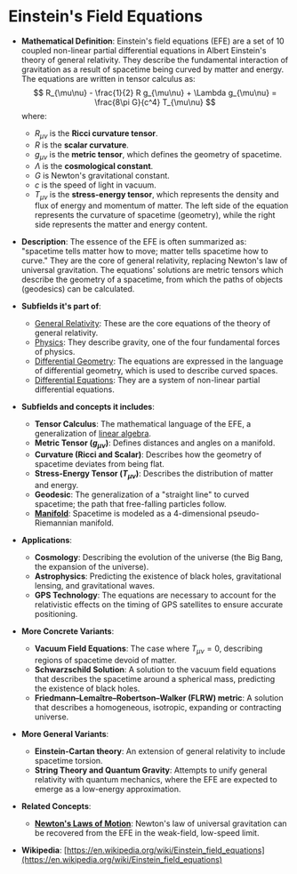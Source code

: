 # Einstein's Field Equations

- **Mathematical Definition**: Einstein's field equations (EFE) are a set of 10 coupled non-linear partial differential equations in Albert Einstein's theory of general relativity. They describe the fundamental interaction of gravitation as a result of spacetime being curved by matter and energy. The equations are written in tensor calculus as:
$$ R_{\mu\nu} - \frac{1}{2} R g_{\mu\nu} + \Lambda g_{\mu\nu} = \frac{8\pi G}{c^4} T_{\mu\nu} $$
  where:
    - $R_{\mu\nu}$ is the **Ricci curvature tensor**.
    - $R$ is the **scalar curvature**.
    - $g_{\mu\nu}$ is the **metric tensor**, which defines the geometry of spacetime.
    - $\Lambda$ is the **cosmological constant**.
    - $G$ is Newton's gravitational constant.
    - $c$ is the speed of light in vacuum.
    - $T_{\mu\nu}$ is the **stress-energy tensor**, which represents the density and flux of energy and momentum of matter.
  The left side of the equation represents the curvature of spacetime (geometry), while the right side represents the matter and energy content.

- **Description**: The essence of the EFE is often summarized as: "spacetime tells matter how to move; matter tells spacetime how to curve." They are the core of general relativity, replacing Newton's law of universal gravitation. The equations' solutions are metric tensors which describe the geometry of a spacetime, from which the paths of objects (geodesics) can be calculated.

- **Subfields it's part of**:
    - [General Relativity](https://en.wikipedia.org/wiki/General_relativity): These are the core equations of the theory of general relativity.
    - [Physics](https://en.wikipedia.org/wiki/Physics): They describe gravity, one of the four fundamental forces of physics.
    - [Differential Geometry](https://en.wikipedia.org/wiki/Differential_geometry): The equations are expressed in the language of differential geometry, which is used to describe curved spaces.
    - [Differential Equations](https://en.wikipedia.org/wiki/Differential_equation): They are a system of non-linear partial differential equations.

- **Subfields and concepts it includes**:
    - **Tensor Calculus**: The mathematical language of the EFE, a generalization of [linear algebra](../../../pure_mathematics/linear_algebra/).
    - **Metric Tensor ($g_{\mu\nu}$)**: Defines distances and angles on a manifold.
    - **Curvature (Ricci and Scalar)**: Describes how the geometry of spacetime deviates from being flat.
    - **Stress-Energy Tensor ($T_{\mu\nu}$)**: Describes the distribution of matter and energy.
    - **Geodesic**: The generalization of a "straight line" to curved spacetime; the path that free-falling particles follow.
    - **[Manifold](../../pure_mathematics/geometry/manifold.md)**: Spacetime is modeled as a 4-dimensional pseudo-Riemannian manifold.

- **Applications**:
    - **Cosmology**: Describing the evolution of the universe (the Big Bang, the expansion of the universe).
    - **Astrophysics**: Predicting the existence of black holes, gravitational lensing, and gravitational waves.
    - **GPS Technology**: The equations are necessary to account for the relativistic effects on the timing of GPS satellites to ensure accurate positioning.

- **More Concrete Variants**:
    - **Vacuum Field Equations**: The case where $T_{\mu\nu}=0$, describing regions of spacetime devoid of matter.
    - **Schwarzschild Solution**: A solution to the vacuum field equations that describes the spacetime around a spherical mass, predicting the existence of black holes.
    - **Friedmann–Lemaître–Robertson–Walker (FLRW) metric**: A solution that describes a homogeneous, isotropic, expanding or contracting universe.

- **More General Variants**:
    - **Einstein-Cartan theory**: An extension of general relativity to include spacetime torsion.
    - **String Theory and Quantum Gravity**: Attempts to unify general relativity with quantum mechanics, where the EFE are expected to emerge as a low-energy approximation.

- **Related Concepts**:
    - **[Newton's Laws of Motion](../classical_mechanics/newtons_laws.md)**: Newton's law of universal gravitation can be recovered from the EFE in the weak-field, low-speed limit.

- **Wikipedia**: [https://en.wikipedia.org/wiki/Einstein_field_equations](https://en.wikipedia.org/wiki/Einstein_field_equations)
